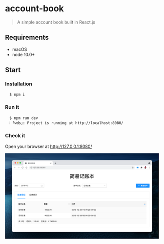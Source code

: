 # account-book
> A simple account book built in React.js

## Requirements

- macOS
- node 10.0+

## Start

### Installation
```bash
  $ npm i
```

### Run it
```bash
  $ npm run dev
  ℹ ｢wds｣: Project is running at http://localhost:8080/
```

### Check it
Open your browser at http://127.0.0.1:8080/

![](https://raw.githubusercontent.com/xiajinchun/account-book/main/public/sample.png)